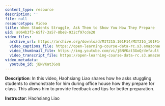 ```yaml
---
content_type: resource
description: ''
file: null
resourcetype: Video
title: When Students Struggle, Ask Them to Show You How They Prepare
uid: a064b3f3-65f7-3a57-8be8-932cf97cde20
video_files:
  archive_url: https://archive.org/download/MIT21G.101F14/MIT21G_101F14_Study_Time_English_300k.mp4
  video_captions_file: https://open-learning-course-data-rc.s3.amazonaws.com/21g-101-chinese-i-regular-fall-2014/a803b6937a0f573abf1d9461b1f6b62d_jBNVKat3GoQ.vtt
  video_thumbnail_file: https://img.youtube.com/vi/jBNVKat3GoQ/default.jpg
  video_transcript_file: https://open-learning-course-data-rc.s3.amazonaws.com/21g-101-chinese-i-regular-fall-2014/e75eb7312a77c53e7c6843f129ba5ced_jBNVKat3GoQ.pdf
video_metadata:
  youtube_id: jBNVKat3GoQ
---
```


**Description**: In this video, Haohsiang Liao shares how he asks stuggling students to demonstrate for him during office house how they prepare for class. This allows him to provide feedback and tips for better preparation.

**Instructor**: Haohsiang Liao